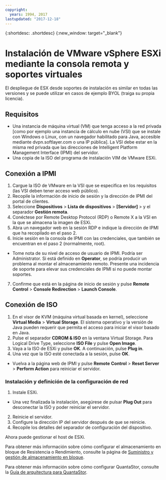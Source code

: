 ```yaml
---
copyright:
  years: 1994, 2017
lastupdated: "2017-12-18"
---
```


{:shortdesc: .shortdesc}
{:new_window: target="_blank"}

# Instalación de VMware vSphere ESXi mediante la consola remota y soportes virtuales

El despliegue de ESX desde soportes de instalación es similar en todas las versiones y se puede utilizar en casos de ejemplo BYOL (traiga su propia licencia).

## Requisitos
* Una instancia de máquina virtual (VM) que tenga acceso a la red privada [como por ejemplo una instancia de cálculo en nube (VSI) que se instale con Windows o Linux, con un navegador habilitado para Java, accesible mediante dvpn.softlayer.com o una IP pública]. La VSI debe estar en la misma red privada que las direcciones de Intelligent Platform Management Interface (IPMI) del servidor.
* Una copia de la ISO del programa de instalación VIM de VMware ESXi.

<!--## Steps -->

## Conexión a IPMI
1. Cargue la ISO de VMware en la VSI que se especifica en los requisitos (las VSI deben tener acceso web público).
2. Recopile la información de inicio de sesión y la dirección de IPMI del portal de clientes.
3. Seleccione **Dispositivos** > **Lista de dispositivos** > **[Servidor]** > y el separador **Gestión remota**.
4. Conéctese por Remote Desktop Protocol (RDP) o Remote X a la VSI en la que se almacena la imagen de ESXi.
5. Abra un navegador web en la sesión RDP e indique la dirección de IPMI que ha recopilado en el paso 2.
6. Inicie sesión en la consola de IPMI con las credenciales, que también se encuentran en el paso 2 (normalmente, root).
* Tome nota de su nivel de acceso de usuario de IPMI. Podría ser Administrator. Si está definido en **Operator**, se podría producir un problema al montar el almacenamiento remoto. Presente una incidencia de soporte para elevar sus credenciales de IPMI si no puede montar soportes.
7. Confirme que está en la página de inicio de sesión y pulse **Remote Control** > **Console Redirection** > **Launch Console**.

## Conexión de ISO
1. En el visor de KVM (máquina virtual basada en kernel), seleccione **Virtual Media** > **Virtual Storage**. El sistema operativo y la versión de Java pueden requerir que permita el acceso para iniciar el visor basado en Java.
2. Pulse el separador **CDROM & ISO** en la ventana Virtual Storage. Para Logical Drive Type, seleccione **ISO File** y pulse **Open Image**.
3. Vaya a la ISO de ESXi y pulse **OK**. A continuación, pulse **Plug in**.
4. Una vez que la ISO esté conectada a la sesión, pulse **OK**.
* Vuelva a la página web de IPMI y pulse **Remote** **Control** > **Reset Server** > **Perform Action** para reiniciar el servidor.

### Instalación y definición de la configuración de red
1. Instale ESXi.
* Una vez finalizada la instalación, asegúrese de pulsar **Plug Out** para desconectar la ISO y poder reiniciar el servidor.
2. Reinicie el servidor.
3. Configure la dirección IP del servidor después de que se reinicie.
4. Recopile los detalles del separador de configuración del dispositivo.

Ahora puede gestionar el host de ESXi.

Para obtener más información sobre cómo configurar el almacenamiento en bloque de Resistencia o Rendimiento, consulte la página de [Suministro y gestión de almacenamiento en bloque](/docs/infrastructure/BlockStorage/provisioning-block_storage.html).

Para obtener más información sobre cómo configurar QuantaStor, consulte la [Guía de arquitectura para QuantaStor](architecture-guide-quantastor-vmwaresoftlayer.html).
